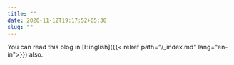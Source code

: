 ```yaml
---
title: ""
date: 2020-11-12T19:17:52+05:30
slug: ""
---
```


You can read this blog in [Hinglish]({{< relref path="/_index.md" lang="en-in">}}) also.

